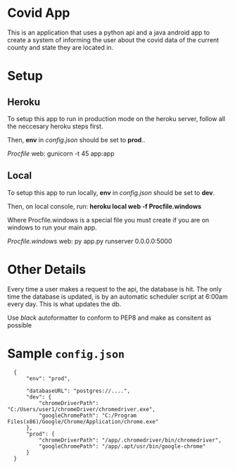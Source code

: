# Covid App
This is an application that uses a python api and a java android app to create a system of informing the user about the covid data of the current county and state they are located in. 

# Setup


## Heroku

To setup this app to run in production mode on the heroku server, follow all the neccesary heroku steps first.

Then, **env** in *config.json* should be set to **prod**..

*Procfile*
web: gunicorn -t 45 app:app


## Local

To setup this app to run locally, **env** in *config.json* should be set to **dev**. 

Then, on local console, run: 
**heroku local web -f Procfile.windows**

Where Procfile.windows is a special file you must create if you are on windows to run your main app.

*Procfile.windows*
web: py app.py runserver 0.0.0.0:5000

# Other Details

Every time a user makes a request to the api, the database is hit. The only time the database is updated, is by an automatic scheduler script at 6:00am every day. This is what updates the db. 

Use *black* autoformatter to conform to PEP8 and make as consitent as possible

# Sample `config.json`
      {
          "env": "prod",

          "databaseURL": "postgres://....",
          "dev": {
              "chromeDriverPath": "C:/Users/user1/chromeDriver/chromedriver.exe",
              "googleChromePath": "C:/Program Files(x86)/Google/Chrome/Application/chrome.exe"
          },
          "prod": {
              "chromeDriverPath": "/app/.chromedriver/bin/chromedriver",
              "googleChromePath": "/app/.apt/usr/bin/google-chrome"
          }
      }
